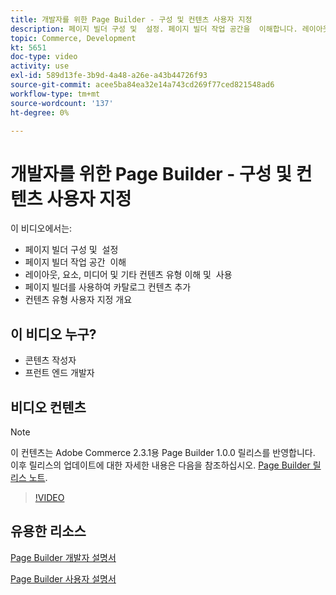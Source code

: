 ```yaml
---
title: 개발자를 위한 Page Builder - 구성 및 컨텐츠 사용자 지정
description: 페이지 빌더 구성 및 ​ 설정. 페이지 빌더 작업 공간을 ​ 이해합니다. 레이아웃, 요소, 미디어 및 기타 컨텐츠 유형​을 이해하고 사용합니다. 페이지 빌더를 사용하여 카탈로그 컨텐츠를 추가합니다.
topic: Commerce, Development
kt: 5651
doc-type: video
activity: use
exl-id: 589d13fe-3b9d-4a48-a26e-a43b44726f93
source-git-commit: acee5ba84ea32e14a743cd269f77ced821548ad6
workflow-type: tm+mt
source-wordcount: '137'
ht-degree: 0%

---
```


# 개발자를 위한 Page Builder - 구성 및 컨텐츠 사용자 지정

이 비디오에서는:

- 페이지 빌더 구성 및 &#x200B; 설정
- 페이지 빌더 작업 공간 &#x200B; 이해
- 레이아웃, 요소, 미디어 및 기타 컨텐츠 유형 이해 및 &#x200B; 사용
- 페이지 빌더를 사용하여 카탈로그 컨텐츠 추가
- 컨텐츠 유형 사용자 지정 개요

## 이 비디오 누구?

- 콘텐츠 작성자
- 프런트 엔드 개발자

## 비디오 컨텐츠

>[!NOTE]
>
>이 컨텐츠는 Adobe Commerce 2.3.1용 Page Builder 1.0.0 릴리스를 반영합니다. 이후 릴리스의 업데이트에 대한 자세한 내용은 다음을 참조하십시오. [Page Builder 릴리스 노트](https://devdocs.magento.com/page-builder/docs/release-notes.html).

>[!VIDEO](https://video.tv.adobe.com/v/35710?quality=12&learn=on)

## 유용한 리소스

[Page Builder 개발자 설명서](https://devdocs.magento.com/page-builder/docs/index.html)

[Page Builder 사용자 설명서](https://docs.magento.com/user-guide/cms/page-builder.html)
